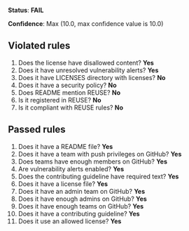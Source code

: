 **Status**: **FAIL**

**Confidence**: Max (10.0, max confidence value is 10.0)

## Violated rules

1.  Does the license have disallowed content? **Yes**
1.  Does it have unresolved vulnerability alerts? **Yes**
1.  Does it have LICENSES directory with licenses? **No**
1.  Does it have a security policy? **No**
1.  Does README mention REUSE? **No**
1.  Is it registered in REUSE? **No**
1.  Is it compliant with REUSE rules? **No**


## Passed rules

1.  Does it have a README file? **Yes**
1.  Does it have a team with push privileges on GitHub? **Yes**
1.  Does teams have enough members on GitHub? **Yes**
1.  Are vulnerability alerts enabled? **Yes**
1.  Does the contributing guideline have required text? **Yes**
1.  Does it have a license file? **Yes**
1.  Does it have an admin team on GitHub? **Yes**
1.  Does it have enough admins on GitHub? **Yes**
1.  Does it have enough teams on GitHub? **Yes**
1.  Does it have a contributing guideline? **Yes**
1.  Does it use an allowed license? **Yes**



